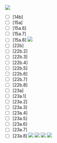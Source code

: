 ![](https://github.com/Esukhia/J018/blob/master/MRK35_SAMPLING/He2/He065-0114.jpg)
 - [ ] [14b] 
 - [ ] [15a]
 - [ ] [15a.6]
 - [ ] [15a.7]
 - [ ] [15a.8]
 ![](https://github.com/Esukhia/J018/blob/master/MRK35_SAMPLING/He2/He065-0127.jpg)
 - [ ] [22b]
 - [ ] [22b.2]
 - [ ] [22b.3]
 - [ ] [22b.4]
 - [ ] [22b.5]
 - [ ] [22b.6]
 - [ ] [22b.7]
 - [ ] [22b.8]
 - [ ] [23a]
 - [ ] [23a.1]
 - [ ] [23a.2]
 - [ ] [23a.3]
 - [ ] [23a.4]
 - [ ] [23a.5]
 - [ ] [23a.6]
 - [ ] [23a.7]
 - [ ] [23a.8]
 ![](https://github.com/Esukhia/J018/blob/master/MRK35_SAMPLING/He2/He065-0128.jpg)
 ![](https://github.com/Esukhia/J018/blob/master/MRK35_SAMPLING/He2/He065-0139.jpg)
 ![](https://github.com/Esukhia/J018/blob/master/MRK35_SAMPLING/He2/He065-0140.jpg)
 ![](https://github.com/Esukhia/J018/blob/master/MRK35_SAMPLING/He2/He065-0141.jpg)
